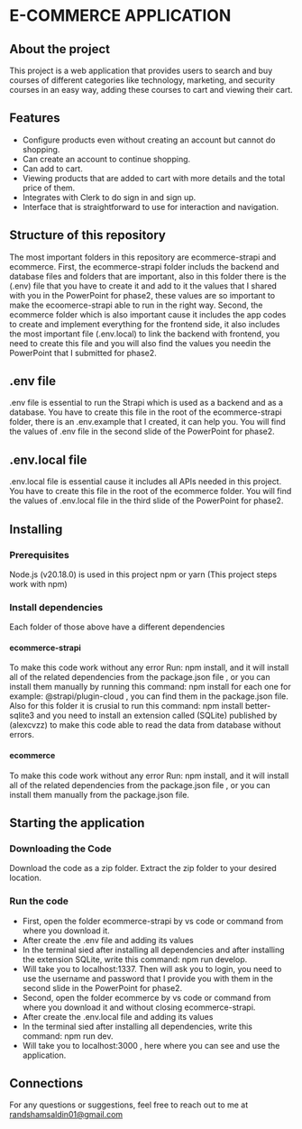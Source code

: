# E-COMMERCE APPLICATION

## About the project
This project is a web application that provides users to search and buy courses of different categories like technology, marketing, and security courses in an easy way, adding these courses to cart and viewing their cart.

## Features
* Configure products even without creating an account but cannot do shopping.
* Can create an account to continue shopping.
* Can add to cart.
* Viewing products that are added to cart with more details and the total price of them.
* Integrates with Clerk to do sign in and sign up.
* Interface that is straightforward to use for interaction and navigation.

## Structure of this repository
The most important folders in this repository are ecommerce-strapi and ecommerce. First, the ecommerce-strapi folder includs the backend and database files and folders that are important, also in this folder there is the (.env) file that you have to create it and add to it the values that I shared with you in the PowerPoint for phase2, these values are so important to make the ecoomerce-strapi able to run in the right way. Second, the ecommerce folder which is also important cause it includes the app codes to create and implement everything for the frontend side, it also includes the most important file (.env.local) to link the backend with frontend, you need to create this file and you will also find the values you needin the PowerPoint that I submitted for phase2.

## .env file
.env file is essential to run the Strapi which is used as a backend and as a database. You have to create this file in the root of the ecommerce-strapi folder, there is an .env.example that I created, it can help you. You will find the values of .env file in the second slide of the PowerPoint for phase2.

## .env.local file
.env.local file is essential cause it includes all APIs needed in this project. You have to create this file in the root of the ecommerce folder. You will find the values of .env.local file in the third slide of the PowerPoint for phase2.

## Installing
### Prerequisites
Node.js (v20.18.0) is used in this project npm or yarn (This project steps work with npm)
### Install dependencies
Each folder of those above have a different dependencies
#### ecommerce-strapi
To make this code work without any error Run: npm install, and it will install all of the related dependencies from the package.json file , or you can install them manually by running this command: npm install for each one for example:  @strapi/plugin-cloud , you can find them in the package.json file.
Also for this folder it is crusial to run this command: npm install better-sqlite3 and you need to install an extension called (SQLite) published by (alexcvzz) to make this code able to read the data from database without errors.
#### ecommerce
To make this code work without any error Run: npm install, and it will install all of the related dependencies from the package.json file , or you can install them manually from the package.json file.

## Starting the application
### Downloading the Code
Download the code as a zip folder.
Extract the zip folder to your desired location.
### Run the code
*	First, open the folder ecommerce-strapi by vs code or command from where you download it.
*	After create the .env file and adding its values
*	In the terminal sied after installing all dependencies and after installing the extension SQLite, write this command: npm run develop.
*	Will take you to localhost:1337. Then will ask you to login, you need to use the username and password that I provide you with them in the second slide in the PowerPoint for phase2.
*	Second, open the folder ecommerce by vs code or command from where you download it and without closing ecommerce-strapi.
*	After create the .env.local file and adding its values
*	In the terminal sied after installing all dependencies, write this command: npm run dev.
*	Will take you to localhost:3000 , here where you can see and use the application.

## Connections
For any questions or suggestions, feel free to reach out to me at randshamsaldin01@gmail.com
